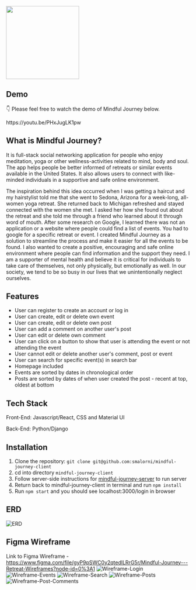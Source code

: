 <img src="public/Images/Journey-Logo.png" width="200" height="200"/>

## Demo
👇 Please feel free to watch the demo of Mindful Journey below.
<p>https://youtu.be/PHxJugLK1pw</p>


## What is Mindful Journey?

It is full-stack social networking application for people who enjoy meditation, yoga or other wellness-activities related to mind, body and soul. The app helps people be better informed of retreats or similar events available in the United States. It also allows users to connect with like-minded individuals in a supportive and safe online environment. 

The inspiration behind this idea occurred when I was getting a haircut and my hairstylist told me that she went to Sedona, Arizona for a week-long, all-women yoga retreat. She returned back to Michigan refreshed and stayed connected with the women she met. I asked her how she found out about the retreat and she told me through a friend who learned about it through word of mouth. After some research on Google, I learned there was not an application or a website where people could find a list of events. You had to google for a specific retreat or event. I created Mindful Journey as a solution to streamline the process and make it easier for all the events to be found. I also wanted to create a positive, encouraging and safe online environment where people can find information and the support they need.  I am a supporter of mental health and believe it is critical for individuals to take care of themselves, not only physically, but emotionally as well. In our society, we tend to be so busy in our lives that we unintentionally neglect ourselves.

## Features

* User can register to create an account or log in
* User can create, edit or delete own event
* User can create, edit or delete own post
* User can add a comment on another user's post
* User can edit or delete own comment
* User can click on a button to show that user is attending the event or not attending the event
* User cannot edit or delete another user's comment, post or event
* User can search for specific event(s) in search bar
* Homepage included
* Events are sorted by dates in chronological order
* Posts are sorted by dates of when user created the post - recent at top, oldest at bottom


## Tech Stack

<p>Front-End: Javascript/React, CSS and Material UI</p>
<p>Back-End: Python/Django</p>


## Installation

1. Clone the repository: `git clone git@github.com:smalorni/mindful-journey-client`
2. cd into directory `mindful-journey-client`
3. Follow server-side instructions for <a href="https://github.com/smalorni/mindful-journey-server" target="_blank">mindful-journey-server</a> to run server
4. Return back to mindful-journey-client in terminal and run `npm install`
5. Run `npm start` and you should see localhost:3000/login in browser

## ERD
![ERD](/public/Images/Mindful%20Journey-ERD.png)

## Figma Wireframe
Link to Figma Wireframe - https://www.figma.com/file/gyP9pSWC0y2qtedlLRrG5r/Mindful-Journey---Retreat-Wireframes?node-id=0%3A1
![Wireframe-Login](/public/Images/Login-Register-Homepage.png)
![Wireframe-Events](/public/Images/Events.png)
![Wireframe-Search](/public/Images/Search.png)
![Wireframe-Posts](/public/Images/Posts.png)
![Wireframe-Post-Comments](/public/Images/Comments.png)